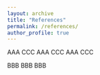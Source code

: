 ```yaml
---
layout: archive
title: "References"
permalink: /references/
author_profile: true
---
```


AAA                                 CCC
AAA                                 CCC
AAA                                 CCC


BBB
BBB
BBB
